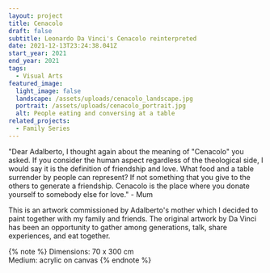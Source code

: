 ```yaml
---
layout: project
title: Cenacolo
draft: false
subtitle: Leonardo Da Vinci's Cenacolo reinterpreted
date: 2021-12-13T23:24:38.041Z
start_year: 2021
end_year: 2021
tags:
  - Visual Arts
featured_image:
  light_image: false
  landscape: /assets/uploads/cenacolo_landscape.jpg
  portrait: /assets/uploads/cenacolo_portrait.jpg
  alt: People eating and conversing at a table
related_projects:
  - Family Series
---
```

"Dear Adalberto, I thought again about the meaning of "Cenacolo" you asked. If you consider the human aspect regardless of the theological side, I would say it is the definition of friendship and love. What food and a table surrender by people can represent? If not something that you give to the others to generate a friendship. Cenacolo is the place where you donate yourself to somebody else for love." - Mum

This is an artwork commissioned by Adalberto's mother which I decided to paint together with my family and
friends. The original artwork by Da Vinci has been an opportunity to gather among generations, talk,
share experiences, and eat together.

{% note %}
Dimensions: 70 x 300 cm\
Medium: acrylic on canvas
{% endnote %}